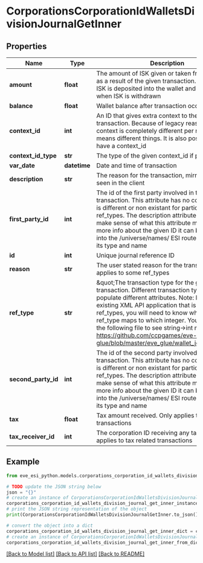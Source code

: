 # CorporationsCorporationIdWalletsDivisionJournalGetInner


## Properties

Name | Type | Description | Notes
------------ | ------------- | ------------- | -------------
**amount** | **float** | The amount of ISK given or taken from the wallet as a result of the given transaction. Positive when ISK is deposited into the wallet and negative when ISK is withdrawn | [optional] 
**balance** | **float** | Wallet balance after transaction occurred | [optional] 
**context_id** | **int** | An ID that gives extra context to the particular transaction. Because of legacy reasons the context is completely different per ref_type and means different things. It is also possible to not have a context_id | [optional] 
**context_id_type** | **str** | The type of the given context_id if present | [optional] 
**var_date** | **datetime** | Date and time of transaction | 
**description** | **str** | The reason for the transaction, mirrors what is seen in the client | 
**first_party_id** | **int** | The id of the first party involved in the transaction. This attribute has no consistency and is different or non existant for particular ref_types. The description attribute will help make sense of what this attribute means. For more info about the given ID it can be dropped into the /universe/names/ ESI route to determine its type and name | [optional] 
**id** | **int** | Unique journal reference ID | 
**reason** | **str** | The user stated reason for the transaction. Only applies to some ref_types | [optional] 
**ref_type** | **str** | \&quot;The transaction type for the given. transaction. Different transaction types will populate different attributes. Note: If you have an existing XML API application that is using ref_types, you will need to know which string ESI ref_type maps to which integer. You can look at the following file to see string-&gt;int mappings: https://github.com/ccpgames/eve-glue/blob/master/eve_glue/wallet_journal_ref.py\&quot; | 
**second_party_id** | **int** | The id of the second party involved in the transaction. This attribute has no consistency and is different or non existant for particular ref_types. The description attribute will help make sense of what this attribute means. For more info about the given ID it can be dropped into the /universe/names/ ESI route to determine its type and name | [optional] 
**tax** | **float** | Tax amount received. Only applies to tax related transactions | [optional] 
**tax_receiver_id** | **int** | The corporation ID receiving any tax paid. Only applies to tax related transactions | [optional] 

## Example

```python
from eve_esi_python.models.corporations_corporation_id_wallets_division_journal_get_inner import CorporationsCorporationIdWalletsDivisionJournalGetInner

# TODO update the JSON string below
json = "{}"
# create an instance of CorporationsCorporationIdWalletsDivisionJournalGetInner from a JSON string
corporations_corporation_id_wallets_division_journal_get_inner_instance = CorporationsCorporationIdWalletsDivisionJournalGetInner.from_json(json)
# print the JSON string representation of the object
print(CorporationsCorporationIdWalletsDivisionJournalGetInner.to_json())

# convert the object into a dict
corporations_corporation_id_wallets_division_journal_get_inner_dict = corporations_corporation_id_wallets_division_journal_get_inner_instance.to_dict()
# create an instance of CorporationsCorporationIdWalletsDivisionJournalGetInner from a dict
corporations_corporation_id_wallets_division_journal_get_inner_from_dict = CorporationsCorporationIdWalletsDivisionJournalGetInner.from_dict(corporations_corporation_id_wallets_division_journal_get_inner_dict)
```
[[Back to Model list]](../README.md#documentation-for-models) [[Back to API list]](../README.md#documentation-for-api-endpoints) [[Back to README]](../README.md)


